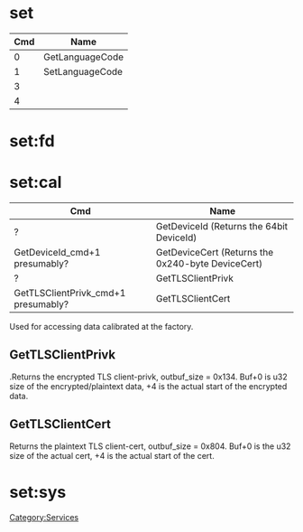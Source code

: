 # set

| Cmd | Name            |
| --- | --------------- |
| 0   | GetLanguageCode |
| 1   | SetLanguageCode |
| 3   |                 |
| 4   |                 |

# set:fd

# set:cal

| Cmd                                  | Name                                              |
| ------------------------------------ | ------------------------------------------------- |
| ?                                    | GetDeviceId (Returns the 64bit DeviceId)          |
| GetDeviceId\_cmd+1 presumably?       | GetDeviceCert (Returns the 0x240-byte DeviceCert) |
| ?                                    | GetTLSClientPrivk                                 |
| GetTLSClientPrivk\_cmd+1 presumably? | GetTLSClientCert                                  |

Used for accessing data calibrated at the factory.

## GetTLSClientPrivk

.Returns the encrypted TLS client-privk, outbuf\_size = 0x134. Buf+0 is
u32 size of the encrypted/plaintext data, +4 is the actual start of the
encrypted data.

## GetTLSClientCert

Returns the plaintext TLS client-cert, outbuf\_size = 0x804. Buf+0 is
the u32 size of the actual cert, +4 is the actual start of the cert.

# set:sys

[Category:Services](Category:Services "wikilink")
